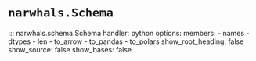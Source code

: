 # `narwhals.Schema`

::: narwhals.schema.Schema
    handler: python
    options:
      members:
        - names
        - dtypes
        - len
        - to_arrow
        - to_pandas
        - to_polars
      show_root_heading: false
      show_source: false
      show_bases: false
